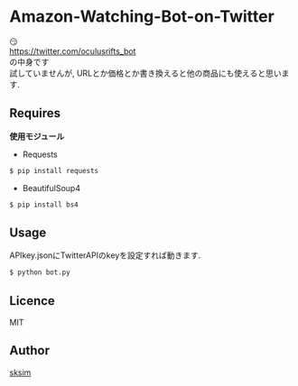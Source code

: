 # Amazon-Watching-Bot-on-Twitter
😏  
https://twitter.com/oculusrifts_bot  
の中身です  
試していませんが, URLとか価格とか書き換えると他の商品にも使えると思います. 

## Requires  
**使用モジュール**  
 - Requests
```bash
$ pip install requests
```
 - BeautifulSoup4
```bash
$ pip install bs4
```

## Usage  
APIkey.jsonにTwitterAPIのkeyを設定すれば動きます.  
```bash
$ python bot.py
```

## Licence

MIT

## Author

[sksim](https://github.com/suku1)
